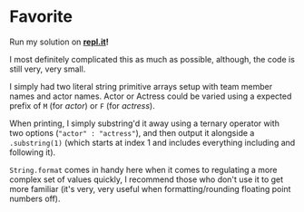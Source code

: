 # Favorite

Run my solution on **[repl.it](https://repl.it/@Xevion/A-Computer-Science-February-2015-Favorite)!**

I most definitely complicated this as much as possible, although, the code is still very, very small.

I simply had two literal string primitive arrays setup with team member names and actor names. Actor or Actress could be varied using a expected prefix of `M` (for *actor*) or `F` (for *actress*).

When printing, I simply substring'd it away using a ternary operator with two options (`"actor" : "actress"`), and then output it alongside a `.substring(1)` (which starts at index 1 and includes everything including and following it).

`String.format` comes in handy here when it comes to regulating a more complex set of values quickly, I recommend those who don't use it to get more familiar (it's very, very useful when formatting/rounding floating point numbers off).